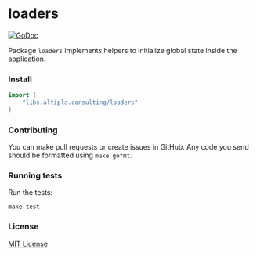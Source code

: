 
# loaders

[![GoDoc](https://godoc.org/libs.altipla.consulting/loaders?status.svg)](https://godoc.org/libs.altipla.consulting/loaders)

Package `loaders` implements helpers to initialize global state inside the application.


### Install

```go
import (
	"libs.altipla.consulting/loaders"
)
```


### Contributing

You can make pull requests or create issues in GitHub. Any code you send should be formatted using ```make gofmt```.


### Running tests

Run the tests:

```shell
make test
```


### License

[MIT License](../LICENSE)

